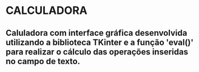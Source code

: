 # CALCULADORA
##
## Caluladora com interface gráfica desenvolvida utilizando a biblioteca TKinter e a função 'eval()' para realizar o cálculo das operações inseridas no campo de texto.
